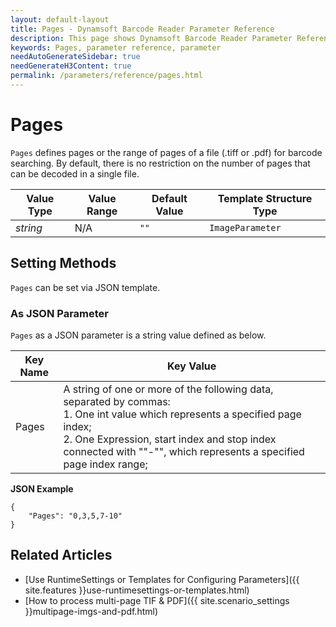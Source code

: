 ```yaml
---
layout: default-layout
title: Pages - Dynamsoft Barcode Reader Parameter Reference
description: This page shows Dynamsoft Barcode Reader Parameter Reference for Pages.
keywords: Pages, parameter reference, parameter
needAutoGenerateSidebar: true
needGenerateH3Content: true
permalink: /parameters/reference/pages.html
---
```



# Pages 

`Pages` defines pages or the range of pages of a file (.tiff or .pdf) for barcode searching. By default, there is no restriction on the number of pages that can be decoded in a single file.

| Value Type | Value Range | Default Value | Template Structure Type |
| ---------- | ----------- | ------------- | ----------------------- |
| *string* | N/A | `""` | `ImageParameter` |
    
## Setting Methods
`Pages` can be set via JSON template.

### As JSON Parameter
`Pages` as a JSON parameter is a string value defined as below.   

| Key Name | Key Value |
| -------- | --------- |
| Pages | A string of one or more of the following data, separated by commas:<br>1. One int value which represents a specified page index;<br>2. One Expression, start index and stop index connected with ""-"", which represents a specified page index range; |


**JSON Example**   
```
{
    "Pages": "0,3,5,7-10"
}
```


<!--
## Impacts on Performance
### Speed
Searching barcodes on fewer pages may improve the Speed.

### Read Rate
Searching barcodes on more pages may improve the Read Rate.

### Accuracy
`Pages` has no influence on the Accuracy.

-->
## Related Articles
- [Use RuntimeSettings or Templates for Configuring Parameters]({{ site.features }}use-runtimesettings-or-templates.html)
- [How to process multi-page TIF & PDF]({{ site.scenario_settings }}multipage-imgs-and-pdf.html)
